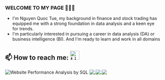 ### WELCOME TO MY PAGE 👋👋👋
- I'm Nguyen Quoc Tue, my background in finance and stock trading has equipped me with a strong foundation in data analysis and a keen eye for trends.         
- I'm particularly interested in pursuing a career in data analysis (DA) or business intelligence (BI). And I'm ready to learn and work in all domains
## 📫 How to reach me: <a href="https://www.linkedin.com/in/quoc-tue-nguyen-013b14258/"><img src="https://img.freepik.com/premium-vector/linkedin-logo_578229-227.jpg" alt="LinkedIn" style="width: 30px; height: 30px;"></a>




<a href="https://github.com/Duke-Analyst/Website-Performance-Analysis-by-SQL" target="_blank" style="text-decoration: none;">
  <img align="center" src="https://github-readme-stats.vercel.app/api/pin/?username=Duke-Analyst&repo=Website-Performance-Analysis-by-SQL&theme=radical" alt="Website Performance Analysis by SQL" />
</a>


<a href="https://github.com/Duke-Analyst/RFM-Analysis-">
  <!-- Change the `github-readme-stats.anuraghazra1.vercel.app` to `github-readme-stats.vercel.app`  -->
  <img align="center" src="https://github-readme-stats.anuraghazra1.vercel.app/api/pin/?username=Duke-Analyst&repo=RFM-Analysis-&theme=merko" />
</a>

<a href="https://github.com/Duke-Analyst/Market-Expansion-Strategies">
  <!-- Change the `github-readme-stats.anuraghazra1.vercel.app` to `github-readme-stats.vercel.app`  -->
  <img align="center" src="https://github-readme-stats.anuraghazra1.vercel.app/api/pin/?username=Duke-Analyst&repo=Market-Expansion-Strategies&theme=gruvbox" />
</a>    

<a href="https://github.com/Duke-Analyst/Retail-Strategy-Bach-Hoa-Xanh-vs-Winmart">
  <!-- Change the `github-readme-stats.anuraghazra1.vercel.app` to `github-readme-stats.vercel.app`  -->
  <img align="center" src="https://github-readme-stats.anuraghazra1.vercel.app/api/pin/?username=Duke-Analyst&repo=Retail-Strategy-Bach-Hoa-Xanh-vs-Winmart&theme=dark" />
</a>

<!-- Themes: radical,merko,gruvbox,dark,onedark,cobalt,synthwave,highcontrast,dracula,


